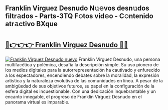 ## Franklin Virguez Desnudo N𝚞𝚎vos desn𝚞dos filtr𝚊dos - Parts-3TQ F𝚘tos vid𝚎o - C𝚘ntenido atr𝚊ctivo BXque

# <h2><a href="http://mb7nan.tromn.icu/?c=Franklin+Virguez+Desnudo">🔗👉👉👉 Franklin Virguez Desnudo 🔗🔗</a></h2>

[![Franklin Virguez Desnudo nuevo](https://i.imgur.com/pEAQMta.gif)](http://mb7nan.tromn.icu/?c=Franklin+Virguez+Desnudo)
Franklin Virguez Desnudo, una persona multifacética y polémica, desafía la descripción simple. Su uso pionero de los medios digitales para la autorrepresentación ha cautivado y enfurecido a los espectadores, encendiendo debates sobre la moralidad, la expresión artística y la naturaleza evolutiva de las comunidades en línea. A pesar de la ambigüedad de sus objetivos futuros, su papel en la configuración de la esfera digital es incuestionable. Con una dedicación inquebrantable y un encanto innegable, el progreso de Franklin Virguez Desnudo en el panorama virtual es imparable.
